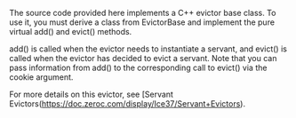 The source code provided here implements a C++ evictor base class. To
use it, you must derive a class from EvictorBase and implement the
pure virtual add() and evict() methods.

add() is called when the evictor needs to instantiate a servant, and
evict() is called when the evictor has decided to evict a servant.
Note that you can pass information from add() to the corresponding
call to evict() via the cookie argument.

For more details on this evictor, see
[Servant Evictors(https://doc.zeroc.com/display/Ice37/Servant+Evictors).
